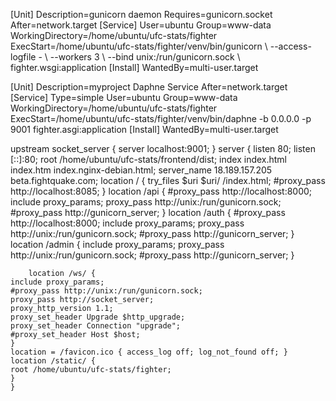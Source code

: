 <!-- gunicorn.service -->
[Unit]                                                                                                                                                                  Description=gunicorn daemon                                                                                                                                             Requires=gunicorn.socket                                                                                                                                                After=network.target                                                                                                                                                                                                                                                                                                                            [Service]                                                                                                                                                               User=ubuntu                                                                                                                                                             Group=www-data                                                                                                                                                          WorkingDirectory=/home/ubuntu/ufc-stats/fighter                                                                                                                         ExecStart=/home/ubuntu/ufc-stats/fighter/venv/bin/gunicorn \                                                                                                                      --access-logfile - \                                                                                                                                                    --workers 3 \                                                                                                                                                           --bind unix:/run/gunicorn.sock \                                                                                                                                        fighter.wsgi:application                                                                                                                                                                                                                                                                                                              [Install]                                                                                                                                                               WantedBy=multi-user.target                                                                                                                                                                              

<!-- Daphne deploy -->
[Unit]                                                                                                                                                                  Description=myproject Daphne Service                                                                                                                                    After=network.target                                                                                                                                                                                                                                                                                                                            [Service]                                                                                                                                                               Type=simple                                                                                                                                                             User=ubuntu                                                                                                                                                             Group=www-data                                                                                                                                                          WorkingDirectory=/home/ubuntu/ufc-stats/fighter                                                                                                                         ExecStart=/home/ubuntu/ufc-stats/fighter/venv/bin/daphne -b 0.0.0.0 -p 9001  fighter.asgi:application                                                                                                                                                                                                                                           [Install]                                                                                                                                                               WantedBy=multi-user.target 

<!-- nginx -->

upstream socket_server {                                                                                                                                                        server localhost:9001;                                                                                                                                          }                                                                                                                                                                                                                                                                                                                                               server {                                                                                                                                                                        listen 80;                                                                                                                                                              listen [::]:80;                                                                                                                                                                                                                                                                                                                                 root /home/ubuntu/ufc-stats/frontend/dist;                                                                                                                              index index.html index.htm index.nginx-debian.html;                                                                                                                                                                                                                                                                                             server_name 18.189.157.205 beta.fightquake.com;                                                                                                                                                                                                                                                                                                 location / {                                                                                                                                                                    try_files $uri $uri/ /index.html;                                                                                                                                       #proxy_pass http://localhost:8085;                                                                                                                              }                                                                                                                                                                                                                                                                                                                                               location /api {                                                                                                                                                                 #proxy_pass http://localhost:8000;                                                                                                                                      include proxy_params;                                                                                                                                                   proxy_pass http://unix:/run/gunicorn.sock;                                                                                                                              #proxy_pass http://gunicorn_server;                                                                                                                             }                                                                                                                                                                                                                                                                                                                                               location /auth {                                                                                                                                                                #proxy_pass http://localhost:8000;                                                                                                                                      include proxy_params;                                                                                                                                                   proxy_pass http://unix:/run/gunicorn.sock;                                                                                                                              #proxy_pass http://gunicorn_server;                                                                                                                             }                                                                                                                                                                                                                                                                                                                                               location /admin {                                                                                                                                                               include proxy_params;                                                                                                                                                   proxy_pass http://unix:/run/gunicorn.sock;                                                                                                                              #proxy_pass http://gunicorn_server;                                                                                                                             }

        location /ws/ {                                                                                                                                                                 include proxy_params;                                                                                                                                                   #proxy_pass http://unix:/run/gunicorn.sock;                                                                                                                             proxy_pass http://socket_server;                                                                                                                                        proxy_http_version 1.1;                                                                                                                                                 proxy_set_header Upgrade $http_upgrade;                                                                                                                                 proxy_set_header Connection "upgrade";                                                                                                                                  #proxy_set_header Host $host;                                                                                                                                   }                                                                                                                                                                                                                                                                                                                                               location = /favicon.ico { access_log off; log_not_found off; }                                                                                                          location /static/ {                                                                                                                                                             root /home/ubuntu/ufc-stats/fighter;                                                                                                                            }                                                                                                                                                               }                                                                                                                                                                              